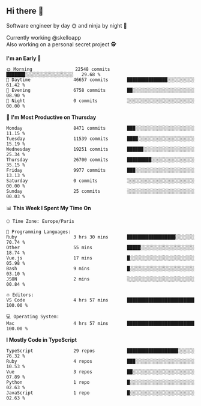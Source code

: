 ## Hi there 👋

Software engineer by day 🌞 and ninja by night 🌝

Currently working @skelloapp <br>
Also working on a personal secret project 🕵️

<!--START_SECTION:waka-->
**I'm an Early 🐤** 

```text
🌞 Morning                22548 commits       ███████░░░░░░░░░░░░░░░░░░   29.68 % 
🌆 Daytime                46657 commits       ███████████████░░░░░░░░░░   61.42 % 
🌃 Evening                6758 commits        ██░░░░░░░░░░░░░░░░░░░░░░░   08.90 % 
🌙 Night                  0 commits           ░░░░░░░░░░░░░░░░░░░░░░░░░   00.00 % 
```
📅 **I'm Most Productive on Thursday** 

```text
Monday                   8471 commits        ███░░░░░░░░░░░░░░░░░░░░░░   11.15 % 
Tuesday                  11539 commits       ████░░░░░░░░░░░░░░░░░░░░░   15.19 % 
Wednesday                19251 commits       ██████░░░░░░░░░░░░░░░░░░░   25.34 % 
Thursday                 26700 commits       █████████░░░░░░░░░░░░░░░░   35.15 % 
Friday                   9977 commits        ███░░░░░░░░░░░░░░░░░░░░░░   13.13 % 
Saturday                 0 commits           ░░░░░░░░░░░░░░░░░░░░░░░░░   00.00 % 
Sunday                   25 commits          ░░░░░░░░░░░░░░░░░░░░░░░░░   00.03 % 
```


📊 **This Week I Spent My Time On** 

```text
🕑︎ Time Zone: Europe/Paris

💬 Programming Languages: 
Ruby                     3 hrs 30 mins       ██████████████████░░░░░░░   70.74 % 
Other                    55 mins             █████░░░░░░░░░░░░░░░░░░░░   18.74 % 
Vue.js                   17 mins             █░░░░░░░░░░░░░░░░░░░░░░░░   05.98 % 
Bash                     9 mins              █░░░░░░░░░░░░░░░░░░░░░░░░   03.10 % 
JSON                     2 mins              ░░░░░░░░░░░░░░░░░░░░░░░░░   00.84 % 

🔥 Editors: 
VS Code                  4 hrs 57 mins       █████████████████████████   100.00 % 

💻 Operating System: 
Mac                      4 hrs 57 mins       █████████████████████████   100.00 % 
```

**I Mostly Code in TypeScript** 

```text
TypeScript               29 repos            ███████████████████░░░░░░   76.32 % 
Ruby                     4 repos             ███░░░░░░░░░░░░░░░░░░░░░░   10.53 % 
Vue                      3 repos             ██░░░░░░░░░░░░░░░░░░░░░░░   07.89 % 
Python                   1 repo              █░░░░░░░░░░░░░░░░░░░░░░░░   02.63 % 
JavaScript               1 repo              █░░░░░░░░░░░░░░░░░░░░░░░░   02.63 % 
```




<!--END_SECTION:waka-->

<!--
**antoinelncl/antoinelncl** is a ✨ _special_ ✨ repository because its `README.md` (this file) appears on your GitHub profile.

Here are some ideas to get you started:

- 🔭 I’m currently working on ...
- 🌱 I’m currently learning ...
- 👯 I’m looking to collaborate on ...
- 🤔 I’m looking for help with ...
- 💬 Ask me about ...
- 📫 How to reach me: ...
- 😄 Pronouns: ...
- ⚡ Fun fact: ...
-->
